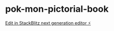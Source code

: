 # pok-mon-pictorial-book

[Edit in StackBlitz next generation editor ⚡️](https://stackblitz.com/~/github.com/shoma-endo/pok-mon-pictorial-book)